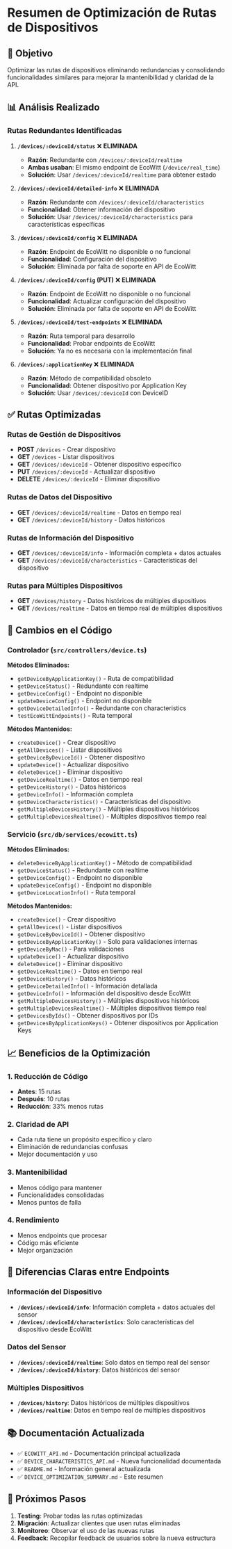 # Resumen de Optimización de Rutas de Dispositivos

## 🎯 Objetivo
Optimizar las rutas de dispositivos eliminando redundancias y consolidando funcionalidades similares para mejorar la mantenibilidad y claridad de la API.

## 📊 Análisis Realizado

### Rutas Redundantes Identificadas

1. **`/devices/:deviceId/status`** ❌ **ELIMINADA**
   - **Razón**: Redundante con `/devices/:deviceId/realtime`
   - **Ambas usaban**: El mismo endpoint de EcoWitt (`/device/real_time`)
   - **Solución**: Usar `/devices/:deviceId/realtime` para obtener estado

2. **`/devices/:deviceId/detailed-info`** ❌ **ELIMINADA**
   - **Razón**: Redundante con `/devices/:deviceId/characteristics`
   - **Funcionalidad**: Obtener información del dispositivo
   - **Solución**: Usar `/devices/:deviceId/characteristics` para características específicas

3. **`/devices/:deviceId/config`** ❌ **ELIMINADA**
   - **Razón**: Endpoint de EcoWitt no disponible o no funcional
   - **Funcionalidad**: Configuración del dispositivo
   - **Solución**: Eliminada por falta de soporte en API de EcoWitt

4. **`/devices/:deviceId/config` (PUT)** ❌ **ELIMINADA**
   - **Razón**: Endpoint de EcoWitt no disponible o no funcional
   - **Funcionalidad**: Actualizar configuración del dispositivo
   - **Solución**: Eliminada por falta de soporte en API de EcoWitt

5. **`/devices/:deviceId/test-endpoints`** ❌ **ELIMINADA**
   - **Razón**: Ruta temporal para desarrollo
   - **Funcionalidad**: Probar endpoints de EcoWitt
   - **Solución**: Ya no es necesaria con la implementación final

6. **`/devices/:applicationKey`** ❌ **ELIMINADA**
   - **Razón**: Método de compatibilidad obsoleto
   - **Funcionalidad**: Obtener dispositivo por Application Key
   - **Solución**: Usar `/devices/:deviceId` con DeviceID

## ✅ Rutas Optimizadas

### Rutas de Gestión de Dispositivos
- **POST** `/devices` - Crear dispositivo
- **GET** `/devices` - Listar dispositivos
- **GET** `/devices/:deviceId` - Obtener dispositivo específico
- **PUT** `/devices/:deviceId` - Actualizar dispositivo
- **DELETE** `/devices/:deviceId` - Eliminar dispositivo

### Rutas de Datos del Dispositivo
- **GET** `/devices/:deviceId/realtime` - Datos en tiempo real
- **GET** `/devices/:deviceId/history` - Datos históricos

### Rutas de Información del Dispositivo
- **GET** `/devices/:deviceId/info` - Información completa + datos actuales
- **GET** `/devices/:deviceId/characteristics` - Características del dispositivo

### Rutas para Múltiples Dispositivos
- **GET** `/devices/history` - Datos históricos de múltiples dispositivos
- **GET** `/devices/realtime` - Datos en tiempo real de múltiples dispositivos

## 🔧 Cambios en el Código

### Controlador (`src/controllers/device.ts`)
**Métodos Eliminados:**
- `getDeviceByApplicationKey()` - Ruta de compatibilidad
- `getDeviceStatus()` - Redundante con realtime
- `getDeviceConfig()` - Endpoint no disponible
- `updateDeviceConfig()` - Endpoint no disponible
- `getDeviceDetailedInfo()` - Redundante con characteristics
- `testEcoWittEndpoints()` - Ruta temporal

**Métodos Mantenidos:**
- `createDevice()` - Crear dispositivo
- `getAllDevices()` - Listar dispositivos
- `getDeviceByDeviceId()` - Obtener dispositivo
- `updateDevice()` - Actualizar dispositivo
- `deleteDevice()` - Eliminar dispositivo
- `getDeviceRealtime()` - Datos en tiempo real
- `getDeviceHistory()` - Datos históricos
- `getDeviceInfo()` - Información completa
- `getDeviceCharacteristics()` - Características del dispositivo
- `getMultipleDevicesHistory()` - Múltiples dispositivos históricos
- `getMultipleDevicesRealtime()` - Múltiples dispositivos tiempo real

### Servicio (`src/db/services/ecowitt.ts`)
**Métodos Eliminados:**
- `deleteDeviceByApplicationKey()` - Método de compatibilidad
- `getDeviceStatus()` - Redundante con realtime
- `getDeviceConfig()` - Endpoint no disponible
- `updateDeviceConfig()` - Endpoint no disponible
- `getDeviceLocationInfo()` - Ruta temporal

**Métodos Mantenidos:**
- `createDevice()` - Crear dispositivo
- `getAllDevices()` - Listar dispositivos
- `getDeviceByDeviceId()` - Obtener dispositivo
- `getDeviceByApplicationKey()` - Solo para validaciones internas
- `getDeviceByMac()` - Para validaciones
- `updateDevice()` - Actualizar dispositivo
- `deleteDevice()` - Eliminar dispositivo
- `getDeviceRealtime()` - Datos en tiempo real
- `getDeviceHistory()` - Datos históricos
- `getDeviceDetailedInfo()` - Información detallada
- `getDeviceInfo()` - Información del dispositivo desde EcoWitt
- `getMultipleDevicesHistory()` - Múltiples dispositivos históricos
- `getMultipleDevicesRealtime()` - Múltiples dispositivos tiempo real
- `getDevicesByIds()` - Obtener dispositivos por IDs
- `getDevicesByApplicationKeys()` - Obtener dispositivos por Application Keys

## 📈 Beneficios de la Optimización

### 1. **Reducción de Código**
- **Antes**: 15 rutas
- **Después**: 10 rutas
- **Reducción**: 33% menos rutas

### 2. **Claridad de API**
- Cada ruta tiene un propósito específico y claro
- Eliminación de redundancias confusas
- Mejor documentación y uso

### 3. **Mantenibilidad**
- Menos código para mantener
- Funcionalidades consolidadas
- Menos puntos de falla

### 4. **Rendimiento**
- Menos endpoints que procesar
- Código más eficiente
- Mejor organización

## 🎯 Diferencias Claras entre Endpoints

### Información del Dispositivo
- **`/devices/:deviceId/info`**: Información completa + datos actuales del sensor
- **`/devices/:deviceId/characteristics`**: Solo características del dispositivo desde EcoWitt

### Datos del Sensor
- **`/devices/:deviceId/realtime`**: Solo datos en tiempo real del sensor
- **`/devices/:deviceId/history`**: Datos históricos del sensor

### Múltiples Dispositivos
- **`/devices/history`**: Datos históricos de múltiples dispositivos
- **`/devices/realtime`**: Datos en tiempo real de múltiples dispositivos

## 📚 Documentación Actualizada

- ✅ `ECOWITT_API.md` - Documentación principal actualizada
- ✅ `DEVICE_CHARACTERISTICS_API.md` - Nueva funcionalidad documentada
- ✅ `README.md` - Información general actualizada
- ✅ `DEVICE_OPTIMIZATION_SUMMARY.md` - Este resumen

## 🚀 Próximos Pasos

1. **Testing**: Probar todas las rutas optimizadas
2. **Migración**: Actualizar clientes que usen rutas eliminadas
3. **Monitoreo**: Observar el uso de las nuevas rutas
4. **Feedback**: Recopilar feedback de usuarios sobre la nueva estructura 